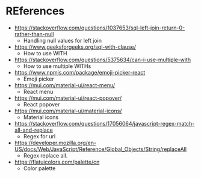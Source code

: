# REferences
- https://stackoverflow.com/questions/1037653/sql-left-join-return-0-rather-than-null
    - Handling null values for left join
- https://www.geeksforgeeks.org/sql-with-clause/
    - How to use WITH
- https://stackoverflow.com/questions/5375634/can-i-use-multiple-with
    - How to use multiple WITHs
- https://www.npmjs.com/package/emoji-picker-react
    - Emoji picker
- https://mui.com/material-ui/react-menu/
    - React menu
- https://mui.com/material-ui/react-popover/
    - React popover
- https://mui.com/material-ui/material-icons/
    - Material icons
- https://stackoverflow.com/questions/17056064/javascript-regex-match-all-and-replace
    - Regex for url
- https://developer.mozilla.org/en-US/docs/Web/JavaScript/Reference/Global_Objects/String/replaceAll
    - Regex replace all.
- https://flatuicolors.com/palette/cn
    - Color palette